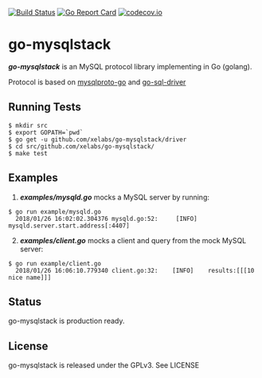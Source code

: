 [![Build Status](https://travis-ci.org/xelabs/go-mysqlstack.png)](https://travis-ci.org/xelabs/go-mysqlstack) [![Go Report Card](https://goreportcard.com/badge/github.com/xelabs/go-mysqlstack)](https://goreportcard.com/report/github.com/xelabs/go-mysqlstack) [![codecov.io](https://codecov.io/gh/xelabs/go-mysqlstack/graphs/badge.svg)](https://codecov.io/gh/xelabs/go-mysqlstack/branch/master)

# go-mysqlstack

***go-mysqlstack*** is an MySQL protocol library implementing in Go (golang).

Protocol is based on [mysqlproto-go](https://github.com/pubnative/mysqlproto-go) and [go-sql-driver](https://github.com/go-sql-driver/mysql)

## Running Tests

```
$ mkdir src
$ export GOPATH=`pwd`
$ go get -u github.com/xelabs/go-mysqlstack/driver
$ cd src/github.com/xelabs/go-mysqlstack/
$ make test
```

## Examples

1. ***examples/mysqld.go*** mocks a MySQL server by running:

```
$ go run example/mysqld.go
  2018/01/26 16:02:02.304376 mysqld.go:52:     [INFO]    mysqld.server.start.address[:4407]
```

2. ***examples/client.go*** mocks a client and query from the mock MySQL server:

```
$ go run example/client.go
  2018/01/26 16:06:10.779340 client.go:32:    [INFO]    results:[[[10 nice name]]]
```

## Status

go-mysqlstack is production ready.

## License

go-mysqlstack is released under the GPLv3. See LICENSE
